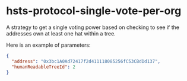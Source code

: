# hsts-protocol-single-vote-per-org

A strategy to get a single voting power based on checking to see if the addresses own at least one hat within a tree.

Here is an example of parameters:

```json
{
  "address": "0x3bc1A0Ad72417f2d411118085256fC53CBdDd137",
  "humanReadableTreeId": 2
}
```
